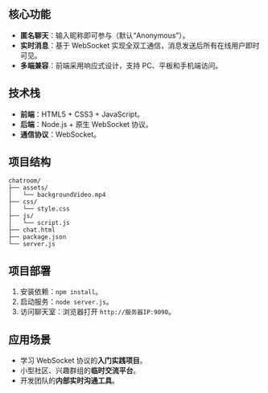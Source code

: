 ## 核心功能
- **匿名聊天**：输入昵称即可参与（默认“Anonymous”）。
- **实时消息**：基于 WebSocket 实现全双工通信，消息发送后所有在线用户即时可见。
- **多端兼容**：前端采用响应式设计，支持 PC、平板和手机端访问。



## 技术栈
- **前端**：HTML5 + CSS3 + JavaScript。
- **后端**：Node.js + 原生 WebSocket 协议。
- **通信协议**：WebSocket。


## 项目结构
```
chatroom/
├── assets/
│   └── backgroundVideo.mp4
├── css/
│   └── style.css
├── js/
│   └── script.js
├── chat.html
├── package.json
└── server.js
```


## 项目部署
1. 安装依赖：`npm install`。
2. 启动服务：`node server.js`。
3. 访问聊天室：浏览器打开 `http://服务器IP:9090`。


## 应用场景
- 学习 WebSocket 协议的**入门实践项目**。
- 小型社区、兴趣群组的**临时交流平台**。
- 开发团队的**内部实时沟通工具**。
